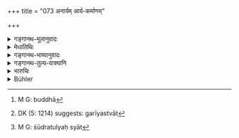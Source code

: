 +++
title = "073 अनार्यम् आर्य-कर्माणम्"

+++

<details><summary>गङ्गानथ-मूलानुवादः</summary>

Having examined the Non-ārya behaving like an Ārya and the Ārya behaving like the Non-Ārya, the creator declared ‘that these are neither equal nor unequal.’—(73)
</details>

<details><summary>मेधातिथिः</summary>

**अनार्यः** शूद्रः । स **आर्यकर्मा** द्विजातिशुश्रूषादिरतः पाकयज्ञयाजी च देवद्विजनमस्कारपरः । **आर्यो** ब्राह्मणादिः । सो **ऽनार्यकर्मा** प्रतिषिद्धाचरणो विहितकर्मत्यागी । ताव् उभौ **संप्रधार्य** तद्गुणत्वेनावगम्य तयोः किं कस्यचित् सातिशयो गुणः कस्याश्चिद् वा अन्ते निरूपणबुद्धिः । **संप्रधार्य धाता** प्राजपतिर् मनुर् बुद्ध्या[^१५५] निरूप्य्**आब्रवीत् । न समौ** जातेर् गरीयस्या[^१५६] उत्कृष्टगुणो ऽपि शूद्रः तुल्यः न स्यात्[^१५७] । पुनर् आह- **नासमौ** । किं जात्या तूत्कृष्टयापि बहुदोषावगृहीतस्य । एतद् उक्तं भवति- न जातिबलम् आश्रित्य नरो माननीयः, किं तु गुणा माननीयाः । न गुणहीनं जातिः परित्रातुम् अलम्, प्रायश्चित्तोपदेशवैयर्थ्यप्रसङ्गात् । "अनार्यायां समुत्पन्नः" (म्ध् १०.६६) इत्य् अत आरभ्य यावद् अयं श्लोको वर्णसंकरनिन्दाकर्मप्रशंसार्थः । नात्र किंचिद् विधीयते प्रतिष्ध्यते वा, नापूर्वार्थो ज्ञाप्यते ऽभिलक्षणवत् । तस्मात् प्रशंसार्था एवैते ॥ १०.७३ ॥


[^१५७]:
     M G: śūdratulyaḥ syāt


[^१५६]:
     DK (5: 1214) suggests: garīyastvāt


[^१५५]:
     M G: buddhā
</details>

<details><summary>गङ्गानथ-भाष्यानुवादः</summary>

‘*Non-ārya*,’— Śūdra.

‘*Behaving like an Ārya*,’—devoted to the service of twice-born men, performing the *Pākayajña* sacrifices, always respectful towards Gods and Brāhmaṇas.

‘*Ārya*’—Brāhmaṇa and the rest.

^(‘)*Behaving like a non-ārya*,’—doing what is forbidden and omitting what is enjoined.

Having ‘*examined these two*,’—*i.e*., having considered their relative merits; having pondered over the question whether the one or the other was superior in his qualities,—Prajāpati, Manu, made the declaration.

^(‘)*They are not equal*.’—Inasmuch as ‘caste’ is the most important factor, the Śūdra, even though possessed of superior merit, can never be equal to the Brāhmaṇa.

He said again—^(‘)*they are not unequal*’;—for though of superior caste, the Brāhmaṇa is beset with many defects.

The meaning of all this is that no man can be respected simply on the strength of his caste; what wins respect is quality; if one is devoid of good qualities, his caste cannot come to his rescue; for if it did, then there would be no point in the prescribing of expiatory rites.

[From verse
66] to the present one, the text is intended to be a deprecation of the ‘confusion of castes,’ and the praise of the due performance of one’s duties; there is nothing either enjoined or forbidden, nor is anything new asserted. Hence all these verses should he taken as purely commendatory.
</details>

<details><summary>गङ्गानथ-तुल्य-वाक्यानि</summary>

**(verses 10.66-73)  
**

[\[See texts under 9.33 *et
seq*.\]]
</details>

<details><summary>भारुचिः</summary>

अनार्यस् तावच् छूद्रः आर्यकर्मा द्विजातिकर्मापि सन् न समो द्विजातिभिः । कस्मात् । तस्य तेनानधिकाराद् उत्कर्षाभावात् । न केवलम् उत्कर्षाभावः, अपरश् च प्रात्यवायः, प्रतिषिद्धसेवनात् । ब्राह्मणः शूद्रकर्मापि सन् न समः शूद्रेण, जातेर् माहाभाग्यात् प्रतिषिद्धसेवने ऽपि । एवं तावद् अनयोर् असाम्येन नासमौ, येनोभाव् अपि तौ प्रतिषिद्धसेवनया पतितौ । तथा च गौतमः- "आर्यानार्ययोर् व्यतिक्षेपे कर्मणः साम्यम्" इत्य् आह । सेयम् एवं कर्मप्रशंसा सामर्थ्याद् विज्ञायते । एवं च सति न जातिबलम् आश्रित्य कर्माणि हापयेत् । यस्मात् संयुक्ते हि जातिकर्मणी कार्यम् अदृष्टं पुरुषार्थाख्यं साधयतः । इदानीम् आपत्कल्पप्रकर्णोपन्यासार्थम् इदं प्रस्तूयते ब्राह्मणादीनां वर्णानाम् ॥ १०.७३ ॥
</details>

<details><summary>Bühler</summary>

073	Having considered (the case of) a non-Aryan who acts like an Aryan, and (that of) an Aryan who acts like a non-Aryan, the creator declared, 'Those two are neither equal nor unequal.'
</details>
